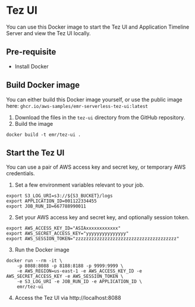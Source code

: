 # Tez UI

You can use this Docker image to start the Tez UI and Application Timeline Server and view the Tez UI locally.

## Pre-requisite

- Install Docker

## Build Docker image

You can either build this Docker image yourself, or use the public image here: `ghcr.io/aws-samples/emr-serverless-tez-ui:latest`

1. Download the files in the `tez-ui` directory from the GitHub repository.
2. Build the image
```shell
docker build -t emr/tez-ui .
```

## Start the Tez UI

You can use a pair of AWS access key and secret key, or temporary AWS credentials.

1. Set a few environment variables relevant to your job.

```shell
export S3_LOG_URI=s3://${S3_BUCKET}/logs
export APPLICATION_ID=001122334455
export JOB_RUN_ID=667788990011
```

2. Set your AWS access key and secret key, and optionally session token.

```shell
export AWS_ACCESS_KEY_ID="ASIAxxxxxxxxxxxx"
export AWS_SECRET_ACCESS_KEY="yyyyyyyyyyyyyyy"
export AWS_SESSION_TOKEN="zzzzzzzzzzzzzzzzzzzzzzzzzzzzzzzzzzzzzz"
```

3. Run the Docker image

```shell
docker run --rm -it \
    -p 8088:8088 -p 8188:8188 -p 9999:9999 \
    -e AWS_REGION=us-east-1 -e AWS_ACCESS_KEY_ID -e AWS_SECRET_ACCESS_KEY -e AWS_SESSION_TOKEN \
    -e S3_LOG_URI -e JOB_RUN_ID -e APPLICATION_ID \
    emr/tez-ui
```

4. Access the Tez UI via http://localhost:8088